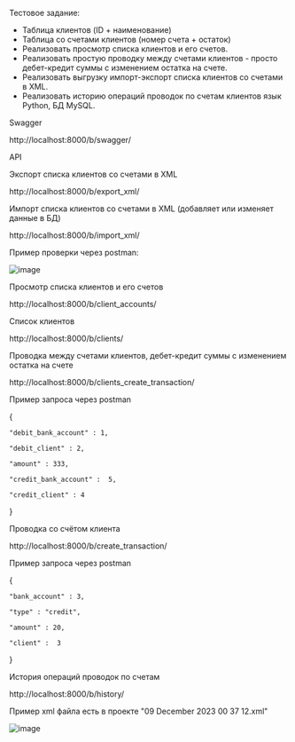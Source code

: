 Тестовое задание:

- Таблица клиентов (ID + наименование)
- Таблица со счетами клиентов (номер счета + остаток)
- Реализовать просмотр списка клиентов и его счетов.
- Реализовать простую проводку между счетами клиентов - просто дебет-кредит суммы с изменением остатка на счете.
- Реализовать выгрузку импорт-экспорт списка клиентов со счетами в XML. 
- Реализовать историю операций проводок по счетам клиентов язык Рython, БД MySQL.

Swagger 

http://localhost:8000/b/swagger/


API

Экспорт списка клиентов со счетами в XML

http://localhost:8000/b/export_xml/

Импорт списка клиентов со счетами в XML (добавляет или изменяет данные в БД)

http://localhost:8000/b/import_xml/

Пример проверки через postman:

![image](https://github.com/aniteddy/bank/assets/77286116/d09fe893-bcf4-4e32-9f1f-213df0f36c00)


Просмотр списка клиентов и его счетов

http://localhost:8000/b/client_accounts/

Список клиентов

http://localhost:8000/b/clients/

Проводка между счетами клиентов, дебет-кредит суммы с изменением остатка на счете

http://localhost:8000/b/clients_create_transaction/

Пример запроса через postman

{
    
    "debit_bank_account" : 1,
    
    "debit_client" : 2,
    
    "amount" : 333,
    
    "credit_bank_account" :  5,
    
    "credit_client" : 4
}

Проводка со счётом клиента

http://localhost:8000/b/create_transaction/

Пример запроса через postman

{

    "bank_account" : 3,
    
    "type" : "credit",
    
    "amount" : 20,
    
    "client" :  3
    
}

История операций проводок по счетам

http://localhost:8000/b/history/

Пример xml файла есть в проекте "09 December 2023 00 37 12.xml"

![image](https://github.com/aniteddy/bank/assets/77286116/64166361-b0dc-49f0-8a29-d75ff6a2c5bb)
